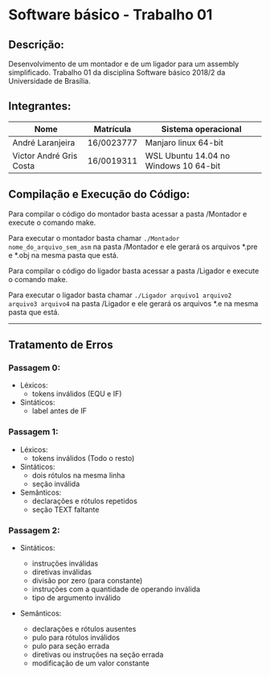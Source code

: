 # Software básico - Trabalho 01

## Descrição:

Desenvolvimento de um montador e de um ligador para um assembly simplificado.
Trabalho 01 da disciplina Software básico 2018/2 da Universidade de Brasília.

## Integrantes:

Nome | Matrícula | Sistema operacional
---  | --- | ---
André Laranjeira | 16/0023777 | Manjaro linux 64-bit
Victor André Gris Costa | 16/0019311 | WSL Ubuntu 14.04 no Windows 10 64-bit

## Compilação e Execução do Código:

Para compilar o código do montador basta acessar a pasta /Montador e execute o comando make.

Para executar o montador basta chamar ```./Montador nome_do_arquivo_sem_asm``` na pasta /Montador e ele gerará os arquivos *.pre e *.obj na mesma pasta que está.

Para compilar o código do ligador basta acessar a pasta /Ligador e execute o comando make.

Para executar o ligador basta chamar ```./Ligador arquivo1 arquivo2 arquivo3 arquivo4``` na pasta /Ligador e ele gerará os arquivos *.e na mesma pasta que está.

---

## Tratamento de Erros
### Passagem 0:

* Léxicos:
  * tokens inválidos (EQU e IF)
* Sintáticos:
  * label antes de IF

### Passagem 1:

* Léxicos:
  * tokens inválidos (Todo o resto)
* Sintáticos:
  * dois rótulos na mesma linha
  * seção inválida
* Semânticos:
  * declarações e rótulos repetidos
  * seção TEXT faltante

### Passagem 2:

* Sintáticos:
  * instruções inválidas
  * diretivas inválidas
  * divisão por zero (para constante)
  * instruções com a quantidade de operando inválida
  * tipo de argumento inválido

* Semânticos:
  * declarações e rótulos ausentes
  * pulo para rótulos inválidos
  * pulo para seção errada
  * diretivas ou instruções na seção errada
  * modificação de um valor constante


